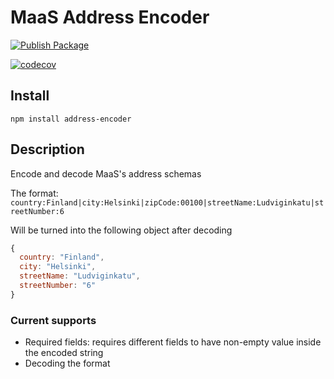# MaaS Address Encoder

[![Publish Package](https://github.com/maasglobal/address-encoder/actions/workflows/publish.yml/badge.svg)](https://github.com/maasglobal/address-encoder/actions/workflows/publish.yml)

[![codecov](https://codecov.io/gh/maasglobal/address-encoder/branch/main/graph/badge.svg?token=DpOw92qSN3)](https://codecov.io/gh/maasglobal/address-encoder)

## Install

```shell
npm install address-encoder
```

## Description

Encode and decode MaaS's address schemas

The format: `country:Finland|city:Helsinki|zipCode:00100|streetName:Ludviginkatu|streetNumber:6`

Will be turned into the following object after decoding

```javascript
{
  country: "Finland",
  city: "Helsinki",
  streetName: "Ludviginkatu",
  streetNumber: "6"
}
```

### Current supports

- Required fields: requires different fields to have non-empty value inside the encoded string
- Decoding the format
